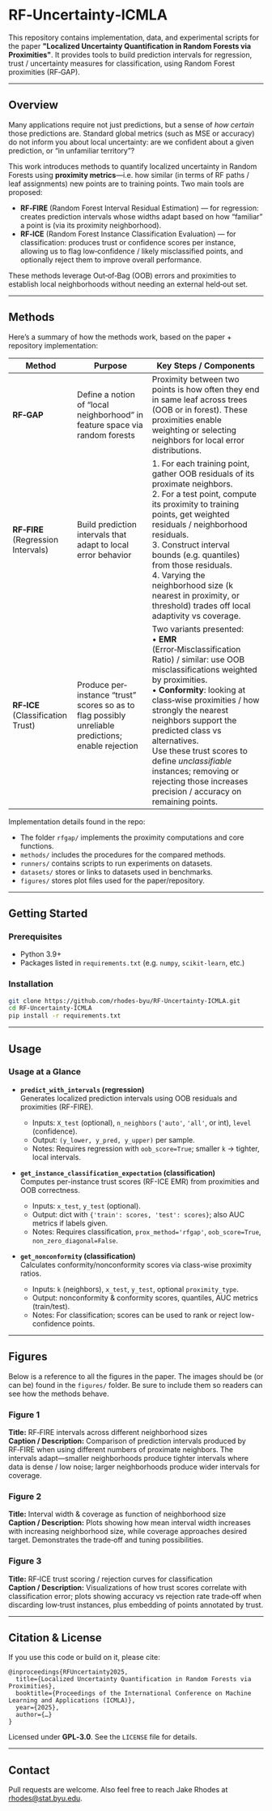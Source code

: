# RF‑Uncertainty‑ICMLA  

This repository contains implementation, data, and experimental scripts for the paper **"Localized Uncertainty Quantification in Random Forests via Proximities"**. It provides tools to build prediction intervals for regression, trust / uncertainty measures for classification, using Random Forest proximities (RF‑GAP).

---

## Overview

Many applications require not just predictions, but a sense of *how certain* those predictions are. Standard global metrics (such as MSE or accuracy) do not inform you about local uncertainty: are we confident about a given prediction, or “in unfamiliar territory”?  

This work introduces methods to quantify localized uncertainty in Random Forests using **proximity metrics**—i.e. how similar (in terms of RF paths / leaf assignments) new points are to training points. Two main tools are proposed:

- **RF‑FIRE** (Random Forest Interval Residual Estimation) — for regression: creates prediction intervals whose widths adapt based on how “familiar” a point is (via its proximity neighborhood).  
- **RF‑ICE** (Random Forest Instance Classification Evaluation) — for classification: produces trust or confidence scores per instance, allowing us to flag low‐confidence / likely misclassified points, and optionally reject them to improve overall performance.

These methods leverage Out‑of‑Bag (OOB) errors and proximities to establish local neighborhoods without needing an external held‐out set.

---

## Methods

Here’s a summary of how the methods work, based on the paper + repository implementation:

| Method | Purpose | Key Steps / Components |
|---|---|---|
| **RF‑GAP** | Define a notion of “local neighborhood” in feature space via random forests | Proximity between two points is how often they end in same leaf across trees (OOB or in forest). These proximities enable weighting or selecting neighbors for local error distributions. |
| **RF‑FIRE** (Regression Intervals) | Build prediction intervals that adapt to local error behavior | 1. For each training point, gather OOB residuals of its proximate neighbors.  <br>2. For a test point, compute its proximity to training points, get weighted residuals / neighborhood residuals. <br>3. Construct interval bounds (e.g. quantiles) from those residuals. <br>4. Varying the neighborhood size (k nearest in proximity, or threshold) trades off local adaptivity vs coverage. |
| **RF‑ICE** (Classification Trust) | Produce per‐instance “trust” scores so as to flag possibly unreliable predictions; enable rejection | Two variants presented:  <br>• **EMR** (Error‑Misclassification Ratio) / similar: use OOB misclassifications weighted by proximities. <br>• **Conformity**: looking at class‑wise proximities / how strongly the nearest neighbors support the predicted class vs alternatives. <br>Use these trust scores to define *unclassifiable* instances; removing or rejecting those increases precision / accuracy on remaining points. |

Implementation details found in the repo:

- The folder `rfgap/` implements the proximity computations and core functions.  
- `methods/` includes the procedures for the compared methods.  
- `runners/` contains scripts to run experiments on datasets.  
- `datasets/` stores or links to datasets used in benchmarks.  
- `figures/` stores plot files used for the paper/repository.  

---

## Getting Started

### Prerequisites

- Python 3.9+  
- Packages listed in `requirements.txt` (e.g. `numpy`, `scikit-learn`, etc.)

### Installation

```bash
git clone https://github.com/rhodes-byu/RF-Uncertainty-ICMLA.git
cd RF-Uncertainty-ICMLA
pip install -r requirements.txt
```

---

## Usage

### Usage at a Glance

- **`predict_with_intervals` (regression)**  
  Generates localized prediction intervals using OOB residuals and proximities (RF-FIRE).  
  - Inputs: `X_test` (optional), `n_neighbors` (`'auto'`, `'all'`, or int), `level` (confidence).  
  - Output: `(y_lower, y_pred, y_upper)` per sample.  
  - Notes: Requires regression with `oob_score=True`; smaller `k` → tighter, local intervals.

- **`get_instance_classification_expectation` (classification)**  
  Computes per-instance trust scores (RF-ICE EMR) from proximities and OOB correctness.  
  - Inputs: `x_test`, `y_test` (optional).  
  - Output: dict with `{'train': scores, 'test': scores}`; also AUC metrics if labels given.  
  - Notes: Requires classification, `prox_method='rfgap'`, `oob_score=True`, `non_zero_diagonal=False`.

- **`get_nonconformity` (classification)**  
  Calculates conformity/nonconformity scores via class-wise proximity ratios.  
  - Inputs: `k` (neighbors), `x_test`, `y_test`, optional `proximity_type`.  
  - Output: nonconformity & conformity scores, quantiles, AUC metrics (train/test).  
  - Notes: For classification; scores can be used to rank or reject low-confidence points.

---

## Figures

Below is a reference to all the figures in the paper. The images should be (or can be) found in the `figures/` folder. Be sure to include them so readers can see how the methods behave.


### Figure 1  
**Title:** RF‑FIRE intervals across different neighborhood sizes  
**Caption / Description:** Comparison of prediction intervals produced by RF‑FIRE when using different numbers of proximate neighbors. The intervals adapt—smaller neighborhoods produce tighter intervals where data is dense / low noise; larger neighborhoods produce wider intervals for coverage.

### Figure 2  
**Title:** Interval width & coverage as function of neighborhood size  
**Caption / Description:** Plots showing how mean interval width increases with increasing neighborhood size, while coverage approaches desired target. Demonstrates the trade‑off and tuning possibilities.

### Figure 3  
**Title:** RF‑ICE trust scoring / rejection curves for classification  
**Caption / Description:** Visualizations of how trust scores correlate with classification error; plots showing accuracy vs rejection rate trade‑off when discarding low‑trust instances, plus embedding of points annotated by trust.

---

## Citation & License

If you use this code or build on it, please cite:

```
@inproceedings{RFUncertainty2025,
  title={Localized Uncertainty Quantification in Random Forests via Proximities},
  booktitle={Proceedings of the International Conference on Machine Learning and Applications (ICMLA)},
  year={2025},
  author={…}
}
```

Licensed under **GPL‑3.0**. See the `LICENSE` file for details.  

---

## Contact

Pull requests are welcome. Also feel free to reach Jake Rhodes at rhodes@stat.byu.edu.
